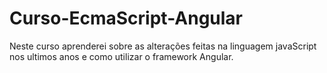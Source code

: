 # Curso-EcmaScript-Angular
Neste curso aprenderei sobre as alterações feitas na linguagem javaScript nos ultimos anos e como utilizar o framework Angular.
